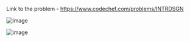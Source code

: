 Link to the problem - https://www.codechef.com/problems/INTRDSGN



![image](https://github.com/Haleshot/Competitive-Programming/assets/57552973/d87e043f-9c12-4dc5-9ec5-933057980518)



![image](https://github.com/Haleshot/Competitive-Programming/assets/57552973/448d4c9f-64c0-4b31-8c47-37559de38254)
